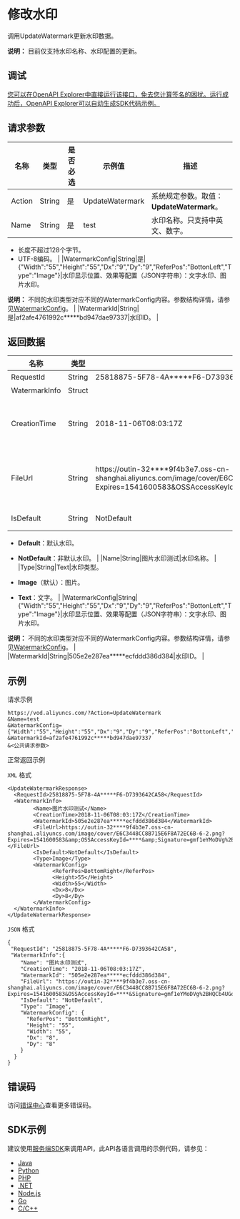 # 修改水印

调用UpdateWatermark更新水印数据。

**说明：** 目前仅支持水印名称、水印配置的更新。

## 调试

[您可以在OpenAPI Explorer中直接运行该接口，免去您计算签名的困扰。运行成功后，OpenAPI Explorer可以自动生成SDK代码示例。](https://api.aliyun.com/#product=vod&api=UpdateWatermark&type=RPC&version=2017-03-21)

## 请求参数

|名称|类型|是否必选|示例值|描述|
|--|--|----|---|--|
|Action|String|是|UpdateWatermark|系统规定参数。取值：**UpdateWatermark**。 |
|Name|String|是|test|水印名称。只支持中英文、数字。

 -   长度不超过128个字节。
-   UTF-8编码。 |
|WatermarkConfig|String|是|\{"Width":"55","Height":"55","Dx":"9","Dy":"9","ReferPos":"BottonLeft","Type":"Image"\}|水印显示位置、效果等配置（JSON字符串）：文字水印、图片水印。

 **说明：** 不同的水印类型对应不同的WatermarkConfig内容。参数结构详情，请参见[WatermarkConfig](~~98618~~)。 |
|WatermarkId|String|是|af2afe4761992c\*\*\*\*\*bd947dae97337|水印ID。 |

## 返回数据

|名称|类型|示例值|描述|
|--|--|---|--|
|RequestId|String|25818875-5F78-4A\*\*\*\*\*F6-D7393642CA58|请求ID。 |
|WatermarkInfo|Struct| |水印信息。 |
|CreationTime|String|2018-11-06T08:03:17Z|水印创建时间。格式为：*yyyy-MM-dd*T*HH:mm:ss*Z（UTC时间）。 |
|FileUrl|String|https://outin-32\*\*\*\*9f4b3e7.oss-cn-shanghai.aliyuncs.com/image/cover/E6C3448CC8B715E6F8A72EC6B-6-2.png?Expires=1541600583&OSSAccessKeyId=\*\*\*\*&Signature=gmf1eYMoDVg%2BHQCb4UGozBW\*\*\*\*|水印文件的URL（OSS地址或CDN地址），文字水印没有文件地址信息。 |
|IsDefault|String|NotDefault|是否是默认水印。

 -   **Default**：默认水印。
-   **NotDefault**：非默认水印。 |
|Name|String|图片水印测试|水印名称。 |
|Type|String|Text|水印类型。

 -   **Image**（默认）：图片。
-   **Text**：文字。 |
|WatermarkConfig|String|\{"Width":"55","Height":"55","Dx":"9","Dy":"9","ReferPos":"BottonLeft","Type":"Image"\}|水印显示位置、效果等配置（JSON字符串）：文字水印、图片水印。

 **说明：** 不同的水印类型对应不同的WatermarkConfig内容。参数结构详情，请参见[WatermarkConfig](~~98618~~)。 |
|WatermarkId|String|505e2e287ea\*\*\*\*\*ecfddd386d384|水印ID。 |

## 示例

请求示例

```
https://vod.aliyuncs.com/?Action=UpdateWatermark
&Name=test
&WatermarkConfig={"Width":"55","Height":"55","Dx":"9","Dy":"9","ReferPos":"BottonLeft","Type":"Image"}
&WatermarkId=af2afe4761992c*****bd947dae97337
&<公共请求参数>
```

正常返回示例

`XML` 格式

```
<UpdateWatermarkResponse>
  <RequestId>25818875-5F78-4A*****F6-D7393642CA58</RequestId>
  <WatermarkInfo>
        <Name>图片水印测试</Name>
        <CreationTime>2018-11-06T08:03:17Z</CreationTime>
        <WatermarkId>505e2e287ea*****ecfddd386d384</WatermarkId>
        <FileUrl>https://outin-32****9f4b3e7.oss-cn-shanghai.aliyuncs.com/image/cover/E6C3448CC8B715E6F8A72EC6B-6-2.png?Expires=1541600583&amp;OSSAccessKeyId=****&amp;Signature=gmf1eYMoDVg%2BHQCb4UGozBW****</FileUrl>
        <IsDefault>NotDefault</IsDefault>
        <Type>Image</Type>
        <WatermarkConfig>
              <ReferPos>BottomRight</ReferPos>
              <Height>55</Height>
              <Width>55</Width>
              <Dx>8</Dx>
              <Dy>8</Dy>
        </WatermarkConfig>
  </WatermarkInfo>
</UpdateWatermarkResponse>
```

`JSON` 格式

```
{
 "RequestId": "25818875-5F78-4A*****F6-D7393642CA58",
 "WatermarkInfo":{
    "Name": "图片水印测试",
    "CreationTime": "2018-11-06T08:03:17Z",
    "WatermarkId": "505e2e287ea*****ecfddd386d384",
    "FileUrl": "https://outin-32****9f4b3e7.oss-cn-shanghai.aliyuncs.com/image/cover/E6C3448CC8B715E6F8A72EC6B-6-2.png?Expires=1541600583&OSSAccessKeyId=****&Signature=gmf1eYMoDVg%2BHQCb4UGozBW****",
    "IsDefault": "NotDefault",
    "Type": "Image",
    "WatermarkConfig": {
      "ReferPos": "BottomRight",
      "Height": "55",
      "Width": "55",
      "Dx": "8",
      "Dy": "8"
    }
  }
}
```

## 错误码

访问[错误中心](https://error-center.aliyun.com/status/product/vod)查看更多错误码。

## SDK示例

建议使用[服务端SDK](~~101789~~)来调用API，此API各语言调用的示例代码，请参见：

-   [Java](~~61063~~)
-   [Python](~~61054~~)
-   [PHP](~~61069~~)
-   [.NET](~~84750~~)
-   [Node.js](~~101396~~)
-   [Go](~~101411~~)
-   [C/C++](~~101261~~)

